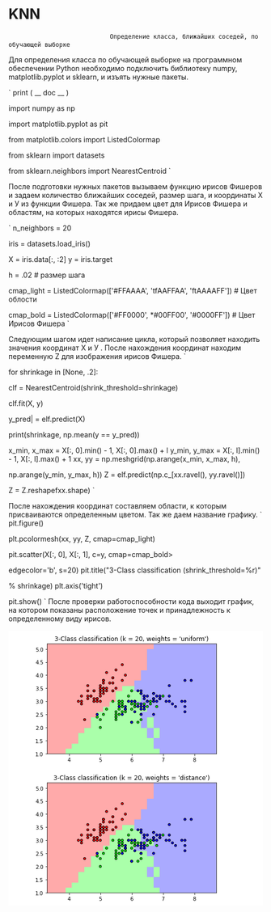 # KNN
                                Определение класса, ближайших соседей, по обучающей выборке

Для определения класса по обучающей выборке на программном обеспечении Python необходимо подключить библиотеку numpy, matplotlib.pyplot и sklearn, и изъять нужные пакеты. 

`
print ( __ doc __ )

import  numpy as np

import matplotlib.pyplot as  pit

from matplotlib.colors import  ListedColormap

from sklearn import datasets

from sklearn.neighbors import NearestCentroid
`

После подготовки нужных пакетов вызываем функцию ирисов Фишеров и задаем количество ближайших соседей, размер шага, и координаты Х и У из функции Фишера.  Так же придаем цвет для Ирисов Фишера и областям, на которых находятся  ирисы Фишера.

`
n_neighbors = 20

iris = datasets.load_iris()

X = iris.data[:,   :2] у = iris.target

h =  .02    # размер шага

cmap_light  =  ListedColormap(['#FFAAAA',   'tfAAFFAA',   'ftAAAAFF'])  # Цвет облости 

cmap_bold =  ListedColormap(['#FF0000',   *#00FF00',   '#0000FF'])    # Цвет Ирисов Фишера
`

Следующим шагом идет написание цикла, который позволяет находить значения координат Х и У . После нахождения координат находим переменную Z для изображения ирисов Фишера.
`

for shrinkage in  [None,   .2]:

clf = NearestCentroid(shrink_threshold=shrinkage)

clf.fit(X,  y)

y_pred| = elf.predict(X)

print(shrinkage,  np.mean(y == y_pred))

x_min, x_max = X[:, 0].min() - 1, X[:, 0].max() + l y_min, y_max = X[:, l].min() - 1, X[:, l].max() + 1 xx,  yy = 
np.meshgrid(np.arange(x_min,  x_max,  h),

np.arange(y_min,  y_max,  h)) Z = elf.predict(np.c_[xx.ravel(),  yy.ravel()])

Z =  Z.reshapefxx.shape)
`

После нахождения  координат составляем области, к которым присваиваются определенным цветом. Так же даем название графику.
`
pit.figure()

plt.pcolormesh(xx,  yy,  Z,  cmap=cmap_light)

pit.scatter(X[:,  0],  X[:,  1],  c=y,  cmap=cmap_bold>

edgecolor='b',  s=20) pit.title("3-Class classification  (shrink_threshold=%r)"

% shrinkage) plt.axis('tight')

pit.show()
`
После проверки работоспособности кода выходит график, на котором показаны расположение точек и принадлежность  к определенному виду  ирисов.


![](https://raw.githubusercontent.com/Vladbaranov/KNN/master/5.1.png)

